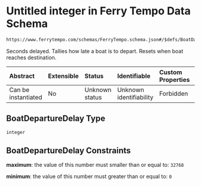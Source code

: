 # Untitled integer in Ferry Tempo Data Schema

```txt
https://www.ferrytempo.com/schemas/FerryTempo.schema.json#/$defs/BoatData/properties/BoatDepartureDelay
```

Seconds delayed.  Tallies how late a boat is to depart. Resets when boat reaches destination.

| Abstract            | Extensible | Status         | Identifiable            | Custom Properties | Additional Properties | Access Restrictions | Defined In                                                                           |
| :------------------ | :--------- | :------------- | :---------------------- | :---------------- | :-------------------- | :------------------ | :----------------------------------------------------------------------------------- |
| Can be instantiated | No         | Unknown status | Unknown identifiability | Forbidden         | Allowed               | none                | [FerryTempo.schema.json\*](../schemas/FerryTempo.schema.json "open original schema") |

## BoatDepartureDelay Type

`integer`

## BoatDepartureDelay Constraints

**maximum**: the value of this number must smaller than or equal to: `32768`

**minimum**: the value of this number must greater than or equal to: `0`
